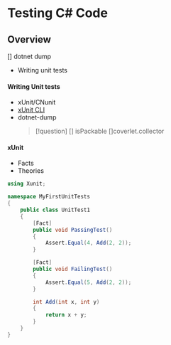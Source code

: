 # Testing C# Code

## Overview

[] dotnet dump

- Writing unit tests

#### Writing Unit tests

- xUnit/CNunit
- [xUnit CLI](https://xunit.net/docs/getting-started/v2/netcore/cmdline)
- dotnet-dump
  > [!question]
  > [] isPackable
  > []coverlet.collector

#### xUnit

- Facts
- Theories

```c#
using Xunit;

namespace MyFirstUnitTests
{
    public class UnitTest1
    {
        [Fact]
        public void PassingTest()
        {
            Assert.Equal(4, Add(2, 2));
        }

        [Fact]
        public void FailingTest()
        {
            Assert.Equal(5, Add(2, 2));
        }

        int Add(int x, int y)
        {
            return x + y;
        }
    }
}
```
